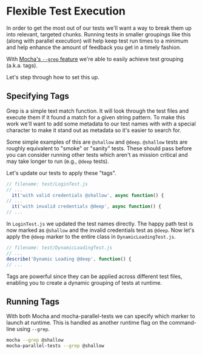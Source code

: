 # Flexible Test Execution

In order to get the most out of our tests we'll want a way to break them up into relevant, targeted chunks. Running tests in smaller groupings like this (along with parallel execution) will help keep test run times to a minimum and help enhance the amount of feedback you get in a timely fashion.

With [Mocha's `--grep` feature](https://github.com/mochajs/mocha/wiki/Tagging) we're able to easily achieve test grouping (a.k.a. tags).

Let's step through how to set this up.

## Specifying Tags

Grep is a simple text match function. It will look through the test files and execute them if it found a match for a given string pattern. To make this work we'll want to add some metadata to our test names with with a special character to make it stand out as metadata so it's easier to search for.

Some simple examples of this are `@shallow` and `@deep`. `@shallow` tests are roughly equivalent to "smoke" or "sanity" tests. These should pass before you can consider running other tests which aren't as mission critical and may take longer to run (e.g., `@deep` tests).

Let's update our tests to apply these "tags".

```javascript
// filename: test/LoginTest.js
// ...
  it('with valid credentials @shallow', async function() {
// ...
  it('with invalid credentials @deep', async function() {
// ...
```

In `LoginTest.js` we updated the test names directly. The happy path test is now marked as `@shallow` and the invalid credentials test as `@deep`. Now let's apply the `@deep` marker to the entire class in `DynamicLoadingTest.js`.

```javascript
// filename: test/DynamicLoadingTest.js
// ...
describe('Dynamic Loading @deep', function() {
// ...
```

Tags are powerful since they can be applied across different test files, enabling you to create a dynamic grouping of tests at runtime.

## Running Tags

With both Mocha and mocha-parallel-tests we can specify which marker to launch at runtime. This is handled as another runtime flag on the command-line using `--grep`.

```sh
mocha --grep @shallow
mocha-parallel-tests --grep @shallow
```


